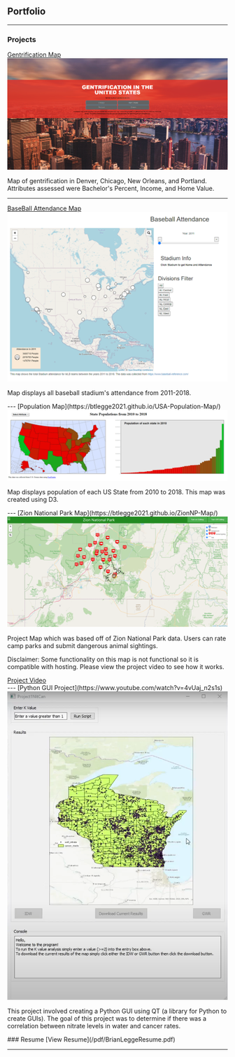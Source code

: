 ## Portfolio

---

### Projects

[Gentrification Map](https://btlegge2021.github.io/Gentrification-Map/)
<img src="images/Landing Page.PNG?raw=true"/>
<p>Map of gentrification in Denver, Chicago, New Orleans, and Portland. Attributes assessed were Bachelor's Percent, Income, and Home Value.</p>

---
[BaseBall Attendance Map](https://btlegge2021.github.io/BaseBall-Attendence/)
<img src="images/HomePage.PNG?raw=true"/>
<p>Map displays all baseball stadium's attendance from 2011-2018.</p>
---
[Population Map](https://btlegge2021.github.io/USA-Population-Map/)
<img src="images/Population Map.PNG?raw=true"/>
<p>Map displays population of each US State from 2010 to 2018. This map was created using D3.</p>
---
[Zion National Park Map](https://btlegge2021.github.io/ZionNP-Map/)
<img src="images/ZNPHome.png?raw=true"/>
<p>Project Map which was based off of Zion National Park data. Users can rate camp parks and submit dangerous animal sightings.</p>
<P>Disclaimer: Some functionality on this map is not functional so it is compatible with hosting. Please view the project video to see how it works.</p>
<a href="https://www.youtube.com/watch?v=dQNZipvgGHk">Project Video</a>
<br>
---
[Python GUI Project](https://www.youtube.com/watch?v=4vUaj_n2s1s)
<img src="images/PythonGUI.png?raw=true"/>
<p>This project involved creating a Python GUI using QT (a library for Python to create GUIs). The goal of this project was to determine if there was a correlation between nitrate levels in water and cancer rates.</p>
### Resume
[View Resume](/pdf/BrianLeggeResume.pdf)

<!-- ### Category Name 2

- [Project 1 Title](http://example.com/)
- [Project 2 Title](http://example.com/)
- [Project 3 Title](http://example.com/)
- [Project 4 Title](http://example.com/)
- [Project 5 Title](http://example.com/)

--- -->




---
<!-- <p style="font-size:11px">Page template forked from <a href="https://github.com/evanca/quick-portfolio">evanca</a></p> -->
<!-- Remove above link if you don't want to attibute -->
